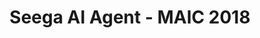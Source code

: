 ---
title: Seega AI Agent - MAIC 2018
link: https://github.com/ahenrij/fanorona
description: AI implementation of a Seega board game's player, using minimax alpha-beta pruning algorithms for MIFY AI Contest. Semi-finalist over 54 teams.
---